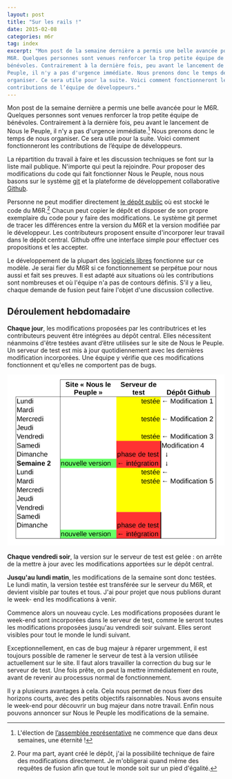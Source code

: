 ```yaml
---
layout: post
title: "Sur les rails !"
date: 2015-02-08
categories: m6r
tag: index
excerpt: "Mon post de la semaine dernière a permis une belle avancée pour le
M6R. Quelques personnes sont venues renforcer la trop petite équipe de
bénévoles. Contrairement à la dernière fois, peu avant le lancement de Nous le
Peuple, il n'y a pas d'urgence immédiate. Nous prenons donc le temps de nous
organiser. Ce sera utile pour la suite. Voici comment fonctionneront les
contributions de l’équipe de développeurs."
---
```


Mon post de la semaine dernière a permis une belle avancée pour le M6R. Quelques
personnes sont venues renforcer la trop petite équipe de bénévoles.
Contrairement à la dernière fois, peu avant le lancement de Nous le Peuple, il
n'y a pas d'urgence immédiate.[^1] Nous prenons donc le temps de nous organiser.
Ce sera utile pour la suite. Voici comment fonctionneront les contributions de
l’équipe de développeurs.

La répartition du travail à faire et les discussion techniques se font sur la
liste mail publique. N'importe qui peut la rejoindre. Pour proposer des
modifications du code qui fait fonctionner Nous le Peuple, nous nous basons sur
le système [git](http://git-scm.com/) et la plateforme de développement
collaborative [Github](https://github.com/).

Personne ne peut modifier directement [le dépôt
public](https://github.com/m6r/nouslepeuple) où est stocké le code du M6R.[^2]
Chacun peut copier le dépôt et disposer de son propre exemplaire du code pour y
faire des modifications. Le système git permet de tracer les différences entre
la version du M6R et la version modifiée par le développeur. Les contributeurs
proposent ensuite d'incorporer leur travail dans le dépôt central. Github offre
une interface simple pour effectuer ces propositions et les accepter.

Le développement de la plupart des [logiciels
libres](https://fr.wikipedia.org/wiki/Logiciel_libre) fonctionne sur ce modèle.
Je serai fier du M6R si ce fonctionnement se perpétue pour nous aussi et fait
ses preuves. Il est adapté aux situations où les contributions sont nombreuses
et où l'équipe n'a pas de contours définis. S'il y a lieu, chaque demande de
fusion peut faire l'objet d'une discussion collective.

## Déroulement hebdomadaire

**Chaque jour**, les modifications proposées par les contributrices et les
contributeurs peuvent être intégrées au dépôt central. Elles nécessitent
néanmoins d'être testées avant d’être utilisées sur le site de Nous le Peuple.
Un serveur de test est mis à jour quotidiennement avec les dernières
modification incorporées. Une équipe y vérifie que ces modifications
fonctionnent et qu'elles ne comportent pas de bugs.

<img alt="Schéma du déroulement de la semaine"
src="/images/2015-02-08/schemaworkflow.png" class="pull-right img-zoom" />

**Chaque vendredi soir**, la version sur le serveur de test est gelée : on arrête de
la mettre à jour avec les modifications apportées sur le dépôt central.

**Jusqu'au lundi matin**, les modifications de la semaine sont donc testées. Le
lundi matin, la version testée est transférée sur le serveur du M6R, et devient
visible par toutes et tous. J'ai pour projet que nous publions durant le week-
end les modifications à venir.

Commence alors un nouveau cycle. Les modifications proposées durant le week-end
sont incorporées dans le serveur de test, comme le seront toutes les
modifications proposées jusqu'au vendredi soir suivant. Elles seront visibles
pour tout le monde le lundi suivant.

Exceptionnellement, en cas de bug majeur à réparer urgemment, il est toujours
possible de ramener le serveur de test à la version utilisée actuellement sur le
site. Il faut alors travailler la correction du bug sur le serveur de test. Une
fois prête, on peut la mettre immédiatement en route, avant de revenir au
processus normal de fonctionnement.

Il y a plusieurs avantages à cela. Cela nous permet de nous fixer des horizons
courts, avec des petits objectifs raisonnables. Nous avons ensuite le week-end
pour découvrir un bug majeur dans notre travail. Enfin nous pouvons annoncer sur
Nous le Peuple les modifications de la semaine.


[^1]: L'élection de [l’assemblée représentative](https://www.m6r.fr/2015/02/designation-dune-assemblee-representative-du-m6r/) ne commence que dans deux semaines, une éternité !
[^2]: Pour ma part, ayant créé le dépôt, j'ai la possibilité technique de faire des modifications directement. Je m'obligerai quand même des requêtes de fusion afin que tout le monde soit sur un  pied d'égalité.


